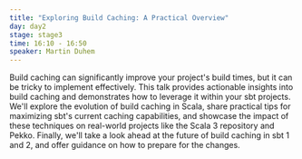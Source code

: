 ```yaml
---
title: "Exploring Build Caching: A Practical Overview"
day: day2
stage: stage3
time: 16:10 - 16:50
speaker: Martin Duhem
---
```


Build caching can significantly improve your project's build times, but it can be tricky to implement effectively. This talk provides actionable insights into build caching and demonstrates how to leverage it within your sbt projects. We'll explore the evolution of build caching in Scala, share practical tips for maximizing sbt's current caching capabilities, and showcase the impact of these techniques on real-world projects like the Scala 3 repository and Pekko. Finally, we'll take a look ahead at the future of build caching in sbt 1 and 2, and offer guidance on how to prepare for the changes.
